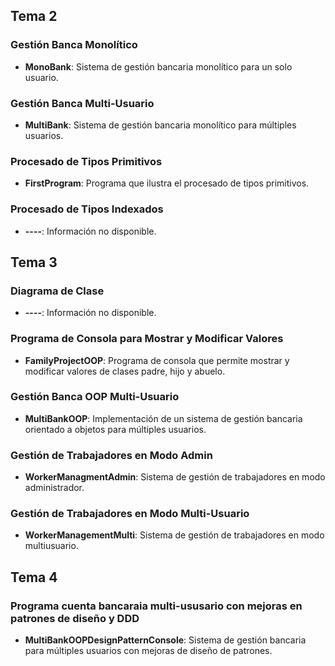 
## Tema 2

### Gestión Banca Monolítico
- **MonoBank**: Sistema de gestión bancaria monolítico para un solo usuario.

### Gestión Banca Multi-Usuario
- **MultiBank**: Sistema de gestión bancaria monolítico para múltiples usuarios.

### Procesado de Tipos Primitivos
- **FirstProgram**: Programa que ilustra el procesado de tipos primitivos.

### Procesado de Tipos Indexados
- **----**: Información no disponible.

## Tema 3

### Diagrama de Clase
- **----**: Información no disponible.

### Programa de Consola para Mostrar y Modificar Valores
- **FamilyProjectOOP**: Programa de consola que permite mostrar y modificar valores de clases padre, hijo y abuelo.

### Gestión Banca OOP Multi-Usuario
- **MultiBankOOP**: Implementación de un sistema de gestión bancaria orientado a objetos para múltiples usuarios.

### Gestión de Trabajadores en Modo Admin
- **WorkerManagmentAdmin**: Sistema de gestión de trabajadores en modo administrador.

### Gestión de Trabajadores en Modo Multi-Usuario
- **WorkerManagementMulti**: Sistema de gestión de trabajadores en modo multiusuario.

## Tema 4

### Programa cuenta bancaraia multi-ususario con mejoras en patrones de diseño y DDD
- **MultiBankOOPDesignPatternConsole**: Sistema de gestión bancaria para múltiples usuarios con mejoras de diseño de patrones.